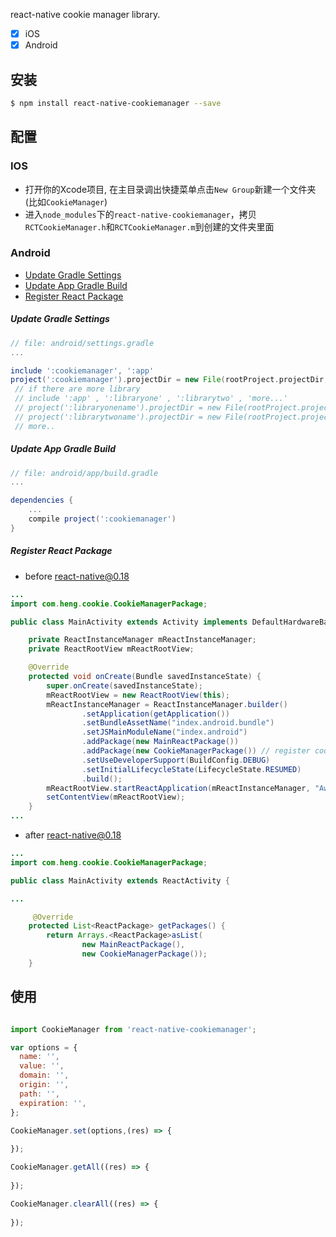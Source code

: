 react-native cookie manager library.

- [x] iOS
- [x] Android

## 安装

```sh
$ npm install react-native-cookiemanager --save
```

## 配置

### IOS
- 打开你的Xcode项目, 在主目录调出快捷菜单点击`New Group`新建一个文件夹(比如`CookieManager`)
- 进入`node_modules`下的`react-native-cookiemanager`，拷贝`RCTCookieManager.h`和`RCTCookieManager.m`到创建的文件夹里面

### Android
- [Update Gradle Settings](#update-gradle-settings)
- [Update App Gradle Build](#update-app-gradle-build)
- [Register React Package](#register-react-package)


##### Update Gradle Settings

```gradle
// file: android/settings.gradle
...

include ':cookiemanager', ':app' 
project(':cookiemanager').projectDir = new File(rootProject.projectDir, '../node_modules/react-native-cookiemanager/android')
 // if there are more library
 // include ':app' , ':libraryone' , ':librarytwo' , 'more...'
 // project(':libraryonename').projectDir = new File(rootProject.projectDir, '../node_modules/libraryonemodule')
 // project(':librarytwoname').projectDir = new File(rootProject.projectDir, '../node_modules/librarytwomodule')
 // more..
```

##### Update App Gradle Build

```gradle
// file: android/app/build.gradle
...

dependencies {
    ...
    compile project(':cookiemanager')
}
```

##### Register React Package
 
* before react-native@0.18
```java
...
import com.heng.cookie.CookieManagerPackage;

public class MainActivity extends Activity implements DefaultHardwareBackBtnHandler {

    private ReactInstanceManager mReactInstanceManager;
    private ReactRootView mReactRootView;

    @Override
    protected void onCreate(Bundle savedInstanceState) {
        super.onCreate(savedInstanceState);
        mReactRootView = new ReactRootView(this);
        mReactInstanceManager = ReactInstanceManager.builder()
                .setApplication(getApplication())
                .setBundleAssetName("index.android.bundle")
                .setJSMainModuleName("index.android")
                .addPackage(new MainReactPackage())
                .addPackage(new CookieManagerPackage()) // register cookie manager package
                .setUseDeveloperSupport(BuildConfig.DEBUG)
                .setInitialLifecycleState(LifecycleState.RESUMED)
                .build();
        mReactRootView.startReactApplication(mReactInstanceManager, "AwesomeProject", null);
        setContentView(mReactRootView);
    }
...

```

 * after react-native@0.18
```java
...
import com.heng.cookie.CookieManagerPackage;

public class MainActivity extends ReactActivity {

...

     @Override
    protected List<ReactPackage> getPackages() {
        return Arrays.<ReactPackage>asList(
                new MainReactPackage(),
                new CookieManagerPackage());
    }

```


## 使用

```js

import CookieManager from 'react-native-cookiemanager';

var options = {
  name: '',
  value: '',
  domain: '',
  origin: '',
  path: '',
  expiration: '',
};

CookieManager.set(options,(res) => {
  
});

CookieManager.getAll((res) => {
  
});

CookieManager.clearAll((res) => {
  
});
```

